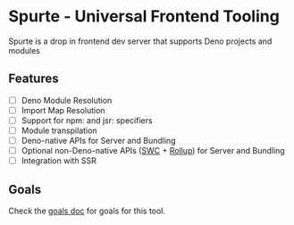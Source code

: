 # Spurte - Universal Frontend Tooling

Spurte is a drop in frontend dev server that supports Deno projects and modules

<!-- Although Spurte was born out of concerns for dev tooling in the Deno ecosystem, Spurte has been developed to be a **runtime-agnostic** tool, making it easy to use across platforms. -->

## Features

- [ ] Deno Module Resolution
- [ ] Import Map Resolution
- [ ] Support for npm: and jsr: specifiers
- [ ] Module transpilation
- [ ] Deno-native APIs for Server and Bundling
- [ ] Optional non-Deno-native APIs ([SWC]() + [Rollup]()) for Server and
      Bundling
- [ ] Integration with SSR

## Goals

Check the [goals doc](./TODO.md) for goals for this tool.
